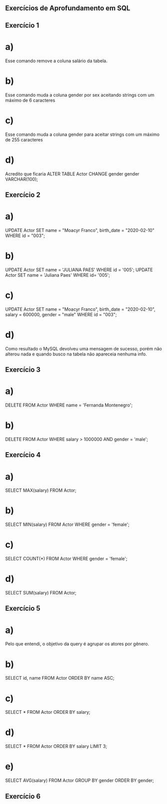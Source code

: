 ## Exercícios de Aprofundamento em SQL

## Exercício 1

# a)

Esse comando remove a coluna salário da tabela.

# b)

Esse comando muda a coluna gender por sex aceitando strings com um máximo de 6 caracteres

# c)

Esse comando muda a coluna gender para aceitar strings com um máximo de 255 caracteres

# d)

Acredito que ficaria ALTER TABLE Actor CHANGE gender gender VARCHAR(100);

## Exercício 2

# a)

UPDATE Actor SET name = "Moacyr Franco", birth_date = "2020-02-10" WHERE id = "003";

# b)

UPDATE Actor SET name = 'JULIANA PAES' WHERE id = '005';
UPDATE Actor SET name = 'Juliana Paes' WHERE id= '005';

# c)

UPDATE Actor
SET
name = "Moacyr Franco",
birth_date = "2020-02-10",
salary = 600000,
gender = "male"
WHERE id = "003";

# d)

Como resultado o MySQL devolveu uma mensagem de sucesso, porém não alterou nada e quando busco na tabela não apareceia nenhuma info.

## Exercício 3

# a)

DELETE FROM Actor WHERE name = 'Fernanda Montenegro';

# b)

DELETE FROM Actor WHERE salary > 1000000 AND gender = 'male';

## Exercício 4

# a)

SELECT MAX(salary) FROM Actor;

# b)

SELECT MIN(salary) FROM Actor WHERE gender = 'female';

# c)

SELECT COUNT(*) FROM Actor WHERE gender = 'female';

# d)

SELECT SUM(salary) FROM Actor;

## Exercício 5

# a)

Pelo que entendi, o objetivo da query é agrupar os atores por gênero.

# b)

SELECT id, name FROM Actor ORDER BY name ASC;

# c)

SELECT * FROM Actor ORDER BY salary;

# d)

SELECT * FROM Actor ORDER BY salary LIMIT 3;

# e)

SELECT AVG(salary) FROM Actor GROUP BY gender ORDER BY gender;

## Exercício 6